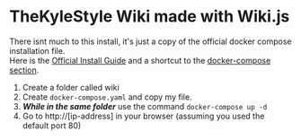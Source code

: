 # TheKyleStyle Wiki made with Wiki.js

There isnt much to this install, it's just a copy of the official docker compose installation file.  
Here is the [Official Install Guide](https://docs.requarks.io/install) and 
a shortcut to the [docker-compose section](https://docs.requarks.io/install/docker#using-docker-compose).

1. Create a folder called wiki
2. Create `docker-compose.yaml` and copy my file.
3. ***While in the same folder*** use the command `docker-compose up -d`
4. Go to http://[ip-address] in your browser (assuming you used the default port 80)
